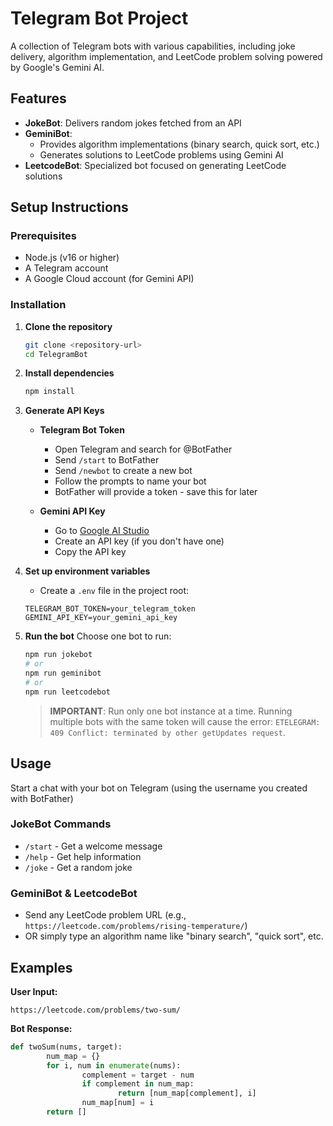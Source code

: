 # Telegram Bot Project

A collection of Telegram bots with various capabilities, including joke delivery, algorithm implementation, and LeetCode problem solving powered by Google's Gemini AI.

## Features

- **JokeBot**: Delivers random jokes fetched from an API
- **GeminiBot**:
    - Provides algorithm implementations (binary search, quick sort, etc.)
    - Generates solutions to LeetCode problems using Gemini AI
- **LeetcodeBot**: Specialized bot focused on generating LeetCode solutions

## Setup Instructions

### Prerequisites
- Node.js (v16 or higher)
- A Telegram account
- A Google Cloud account (for Gemini API)

### Installation

1. **Clone the repository**
     ```bash
     git clone <repository-url>
     cd TelegramBot
     ```

2. **Install dependencies**
     ```bash
     npm install
     ```

3. **Generate API Keys**
     - **Telegram Bot Token**
         - Open Telegram and search for @BotFather
         - Send `/start` to BotFather
         - Send `/newbot` to create a new bot
         - Follow the prompts to name your bot
         - BotFather will provide a token - save this for later

     - **Gemini API Key**
         - Go to [Google AI Studio](https://ai.google.dev/)
         - Create an API key (if you don't have one)
         - Copy the API key

4. **Set up environment variables**
     - Create a `.env` file in the project root:
     ```
     TELEGRAM_BOT_TOKEN=your_telegram_token
     GEMINI_API_KEY=your_gemini_api_key
     ```

5. **Run the bot**
     Choose one bot to run:
     ```bash
     npm run jokebot
     # or
     npm run geminibot
     # or
     npm run leetcodebot
     ```

     > **IMPORTANT**: Run only one bot instance at a time. Running multiple bots with the same token will cause the error: `ETELEGRAM: 409 Conflict: terminated by other getUpdates request`.

## Usage

Start a chat with your bot on Telegram (using the username you created with BotFather)

### JokeBot Commands
- `/start` - Get a welcome message
- `/help` - Get help information
- `/joke` - Get a random joke

### GeminiBot & LeetcodeBot
- Send any LeetCode problem URL (e.g., `https://leetcode.com/problems/rising-temperature/`)
- OR simply type an algorithm name like "binary search", "quick sort", etc.

## Examples

**User Input:**
```
https://leetcode.com/problems/two-sum/
```

**Bot Response:**
```python
def twoSum(nums, target):
        num_map = {}
        for i, num in enumerate(nums):
                complement = target - num
                if complement in num_map:
                        return [num_map[complement], i]
                num_map[num] = i
        return []
```
